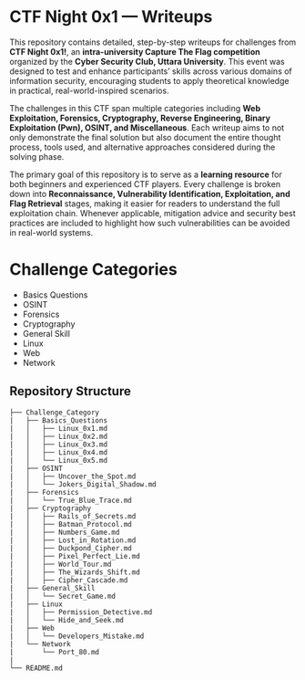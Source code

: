 # CTF Night 0x1 — Writeups

This repository contains detailed, step-by-step writeups for challenges from **CTF Night 0x1!**, an **intra-university Capture The Flag competition** organized by the **Cyber Security Club, Uttara University**. This event was designed to test and enhance participants’ skills across various domains of information security, encouraging students to apply theoretical knowledge in practical, real-world-inspired scenarios.

The challenges in this CTF span multiple categories including **Web Exploitation, Forensics, Cryptography, Reverse Engineering, Binary Exploitation (Pwn), OSINT, and Miscellaneous**. Each writeup aims to not only demonstrate the final solution but also document the entire thought process, tools used, and alternative approaches considered during the solving phase.

The primary goal of this repository is to serve as a **learning resource** for both beginners and experienced CTF players. Every challenge is broken down into **Reconnaissance, Vulnerability Identification, Exploitation, and Flag Retrieval** stages, making it easier for readers to understand the full exploitation chain. Whenever applicable, mitigation advice and security best practices are included to highlight how such vulnerabilities can be avoided in real-world systems.

# Challenge Categories
- Basics Questions
- OSINT
- Forensics
- Cryptography
- General Skill
- Linux
- Web
- Network

## Repository Structure
```CTF-Night-0x1-Writeups
├── Challenge_Category
|   ├── Basics_Questions
|   │   ├── Linux_0x1.md
|   │   ├── Linux_0x2.md
|   │   ├── Linux_0x3.md
|   │   ├── Linux_0x4.md
|   │   └── Linux_0x5.md
|   ├── OSINT
|   │   ├── Uncover_the_Spot.md
|   │   └── Jokers_Digital_Shadow.md
|   ├── Forensics
|   │   └── True_Blue_Trace.md
|   ├── Cryptography
|   │   ├── Rails_of_Secrets.md
|   │   ├── Batman_Protocol.md
|   │   ├── Numbers_Game.md
|   │   ├── Lost_in_Rotation.md
|   │   ├── Duckpond_Cipher.md
|   │   ├── Pixel_Perfect_Lie.md
|   │   ├── World_Tour.md
|   │   ├── The_Wizards_Shift.md
|   │   ├── Cipher_Cascade.md
|   ├── General_Skill
|   │   └── Secret_Game.md
|   ├── Linux
|   │   ├── Permission_Detective.md
|   │   └── Hide_and_Seek.md
|   ├── Web
|   │   └── Developers_Mistake.md
|   └── Network
|       └── Port_80.md
|
└── README.md
